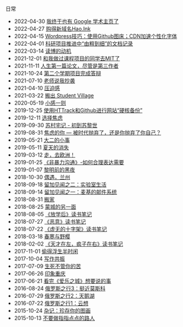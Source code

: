 日常
- 2022-04-30 [我终于也有 Google 学术主页了](/posts/richang/2022_04_30)
- 2022-04-27 [购得新域名Hao.Ink](/posts/richang/2022_04_27)
- 2022-04-15 [Wordpress技巧：使用Github图床；CDN加速个性化字体](/posts/richang/2022_04_15)
- 2022-04-01 [科研项目推进中“由粗到细”的文档记录](/posts/richang/2022_04_01)
- 2022-03-14 [读博的动机](/posts/richang/2022_03_14)
- 2021-12-01 [和我做过课程项目的同学去MIT了](/posts/richang/2021_12_01)
- 2021-11-11 [人生第一篇论文，尽管是第三作者](/posts/richang/2021_11_11)
- 2021-10-24 [第二个学期项目完成答辩](/posts/richang/2021_10_24)
- 2021-07-10 [老师说我抄袭](/posts/richang/2021_07_10)
- 2021-04-10 [压迫感](/posts/richang/2021_04_10)
- 2021-03-22 [搬出 Student Village](/posts/richang/2021_03_22)
- 2020-05-19 [小感一则](/posts/richang/2020_05_19)
- 2019-12-25 [使用HTTrack和Github进行网站“硬核备份”](/posts/richang/2019_12_25)
- 2019-12-11 [选择焦虑](/posts/richang/2019_12_11)
- 2019-09-30 [苏村宅记 - 初到苏黎世](/posts/richang/2019_09_30)
- 2019-08-31 [焦虑的你 — 被时代抛弃了，还是你抛弃了你自己？](/posts/richang/2019_08_31)
- 2019-05-21 [大二的小事](/posts/richang/2019_05_21)
- 2019-05-11 [夏天的消失](/posts/richang/2019_05_11)
- 2019-03-12 [走，去欧洲！](/posts/richang/2019_03_12)
- 2019-01-25 [《非暴力沟通》-如何合理表达需要](/posts/richang/2019_01_25)
- 2019-01-07 [黎明前的黑夜](/posts/richang/2019_01_07)
- 2018-10-30 [偶遇，兰州](/posts/richang/2018_10_30)
- 2018-09-18 [留加见闻之二：实验室生活](/posts/richang/2018_09_18)
- 2018-09-14 [留加见闻之一：麦基的邮件系统](/posts/richang/2018_09_14)
- 2018-08-31 [搬家](/posts/richang/2018_08_31)
- 2018-08-25 [蒙城的另一面](/posts/richang/2018_08_25)
- 2018-08-05 [《放学后》读书笔记](/posts/richang/2018_08_05)
- 2018-07-27 [《恶意》读书笔记](/posts/richang/2018_07_27)
- 2018-07-22 [《虚无的十字架》读书笔记](/posts/richang/2018_07_22)
- 2018-03-18 [春寒与野樱](/posts/richang/2018_03_18)
- 2018-02-02 [《天才在左，疯子在右》读书笔记](/posts/richang/2018_02_02)
- 2017-11-01 [偷得浮生半时闲](/posts/richang/2017_11_01)
- 2017-10-04 [写作共振](/posts/richang/2017_10_14)
- 2017-07-09 [生死不管你的苦](/posts/richang/2017_07_09)
- 2017-06-26 [印象重庆](/posts/richang/2017_06_26)
- 2017-06-21 [看完《爱乐之城》想要说的事](/posts/richang/2017_06_21)
- 2016-08-24 [俄罗斯之行3：挺近莫斯科](/posts/richang/2016_08_24)
- 2016-07-29 [俄罗斯之行2：天鹅湖](/posts/richang/2016_07_29)
- 2016-07-22 [俄罗斯之行1：云想](/posts/richang/2016_07_22)
- 2015-10-24 [杂记：珍存你的图画](/posts/richang/2015_10_24)
- 2015-10-13 [不要做指指点点的路人](/posts/richang/2015_10_13)
